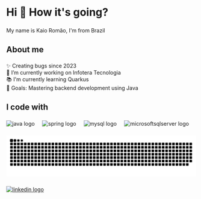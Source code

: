 <h1 align="left">Hi 👋 How it's going?</h1>

###

<p align="left">My name is Kaio Romão, I'm from Brazil</p>

###

<h2 align="left">About me</h2>

###

<p align="left">✨ Creating bugs since 2023<br> 🔭 I’m currently working on Infotera Tecnologia<br>📚 I'm currently learning Quarkus<br>🎯 Goals: Mastering backend development using Java</p>

###

<h2 align="left">I code with</h2>

###

<div align="left">
  <img src="https://cdn.jsdelivr.net/gh/devicons/devicon/icons/java/java-original-wordmark.svg" height="40" alt="java logo"  />
  <img width="12" />
  <img src="https://cdn.jsdelivr.net/gh/devicons/devicon/icons/spring/spring-original-wordmark.svg" height="40" alt="spring logo"  />
  <img width="12" />
  <img src="https://cdn.jsdelivr.net/gh/devicons/devicon/icons/mysql/mysql-original-wordmark.svg" height="40" alt="mysql logo"  />
  <img width="12" />
  <img src="https://cdn.jsdelivr.net/gh/devicons/devicon/icons/microsoftsqlserver/microsoftsqlserver-plain-wordmark.svg" height="40" alt="microsoftsqlserver logo"  />
</div>

###

<img src="https://raw.githubusercontent.com/KaioRomao/KaioRomao/output/snake.svg" alt="Snake animation" />

###

<div align="left">
  <a href="https://www.linkedin.com/in/kaioromao/" target="_blank">
    <img src="https://img.shields.io/badge/LinkedIn-0A66C2?logo=linkedin&logoColor=white&style=for-the-badge" height="30" alt="linkedin logo" />
  </a>
</div>

###

